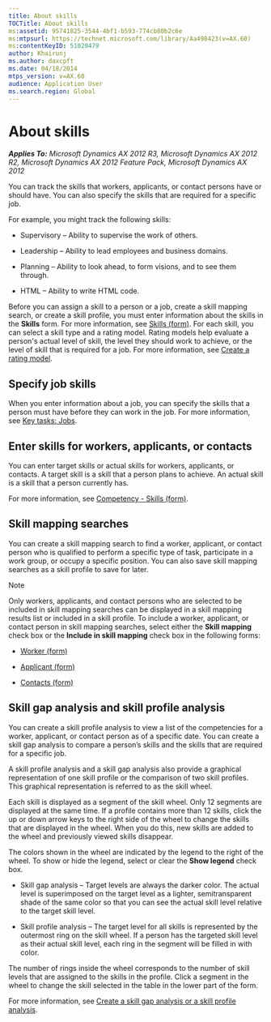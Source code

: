 ```yaml
---
title: About skills
TOCTitle: About skills
ms:assetid: 95741825-3544-4bf1-b593-774cb80b2c6e
ms:mtpsurl: https://technet.microsoft.com/library/Aa498423(v=AX.60)
ms:contentKeyID: 51020479
author: Khairunj
ms.author: daxcpft
ms.date: 04/18/2014
mtps_version: v=AX.60
audience: Application User
ms.search.region: Global
---
```


# About skills 


_**Applies To:** Microsoft Dynamics AX 2012 R3, Microsoft Dynamics AX 2012 R2, Microsoft Dynamics AX 2012 Feature Pack, Microsoft Dynamics AX 2012_

You can track the skills that workers, applicants, or contact persons have or should have. You can also specify the skills that are required for a specific job.

For example, you might track the following skills:

  - Supervisory – Ability to supervise the work of others.

  - Leadership – Ability to lead employees and business domains.

  - Planning – Ability to look ahead, to form visions, and to see them through.

  - HTML – Ability to write HTML code.

Before you can assign a skill to a person or a job, create a skill mapping search, or create a skill profile, you must enter information about the skills in the **Skills** form. For more information, see [Skills (form)](https://technet.microsoft.com/library/aa591940\(v=ax.60\)). For each skill, you can select a skill type and a rating model. Rating models help evaluate a person's actual level of skill, the level they should work to achieve, or the level of skill that is required for a job. For more information, see [Create a rating model](create-a-rating-model.md).

## Specify job skills

When you enter information about a job, you can specify the skills that a person must have before they can work in the job. For more information, see [Key tasks: Jobs](key-tasks-jobs.md).

## Enter skills for workers, applicants, or contacts

You can enter target skills or actual skills for workers, applicants, or contacts. A target skill is a skill that a person plans to achieve. An actual skill is a skill that a person currently has.

For more information, see [Competency - Skills (form)](https://technet.microsoft.com/library/aa616428\(v=ax.60\)).

## Skill mapping searches

You can create a skill mapping search to find a worker, applicant, or contact person who is qualified to perform a specific type of task, participate in a work group, or occupy a specific position. You can also save skill mapping searches as a skill profile to save for later.


> [!NOTE]
> <P>Only workers, applicants, and contact persons who are selected to be included in skill mapping searches can be displayed in a skill mapping results list or included in a skill profile. To include a worker, applicant, or contact person in skill mapping searches, select either the <STRONG>Skill mapping</STRONG> check box or the <STRONG>Include in skill mapping</STRONG> check box in the following forms:</P>
> <UL>
> <LI>
> <P><A href="https://technet.microsoft.com/library/hh209054(v=ax.60)">Worker (form)</A></P>
> <LI>
> <P><A href="https://technet.microsoft.com/library/aa589409(v=ax.60)">Applicant (form)</A></P>
> <LI>
> <P><A href="https://technet.microsoft.com/library/aa574743(v=ax.60)">Contacts (form)</A></P></LI></UL>



## Skill gap analysis and skill profile analysis

You can create a skill profile analysis to view a list of the competencies for a worker, applicant, or contact person as of a specific date. You can create a skill gap analysis to compare a person’s skills and the skills that are required for a specific job.

A skill profile analysis and a skill gap analysis also provide a graphical representation of one skill profile or the comparison of two skill profiles. This graphical representation is referred to as the skill wheel.

Each skill is displayed as a segment of the skill wheel. Only 12 segments are displayed at the same time. If a profile contains more than 12 skills, click the up or down arrow keys to the right side of the wheel to change the skills that are displayed in the wheel. When you do this, new skills are added to the wheel and previously viewed skills disappear.

The colors shown in the wheel are indicated by the legend to the right of the wheel. To show or hide the legend, select or clear the **Show legend** check box.

  - Skill gap analysis – Target levels are always the darker color. The actual level is superimposed on the target level as a lighter, semitransparent shade of the same color so that you can see the actual skill level relative to the target skill level.

  - Skill profile analysis – The target level for all skills is represented by the outermost ring on the skill wheel. If a person has the targeted skill level as their actual skill level, each ring in the segment will be filled in with color.

The number of rings inside the wheel corresponds to the number of skill levels that are assigned to the skills in the profile. Click a segment in the wheel to change the skill selected in the table in the lower part of the form.

For more information, see [Create a skill gap analysis or a skill profile analysis](create-a-skill-gap-analysis-or-a-skill-profile-analysis.md).

  


